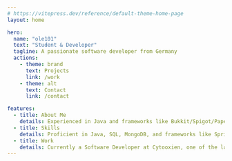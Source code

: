 ```yaml
---
# https://vitepress.dev/reference/default-theme-home-page
layout: home

hero:
  name: "ole101"
  text: "Student & Developer"
  tagline: A passionate software developer from Germany
  actions:
    - theme: brand
      text: Projects
      link: /work
    - theme: alt
      text: Contact
      link: /contact

features:
  - title: About Me
    details: Experienced in Java and frameworks like Bukkit/Spigot/Paper API, with a background in SQL, Spring Boot, and MongoDB. Fluent in English and French, passionate about collaborative work and learning new technologies.
  - title: Skills
    details: Proficient in Java, SQL, MongoDB, and frameworks like Spring Boot. Skilled in both backend and game development, particularly in building immersive Minecraft experiences.
  - title: Work
    details: Currently a Software Developer at Cytooxien, one of the largest German Minecraft servers. Previous roles include developer at TurnipTales and StayMC, with extensive experience in roleplay and minigame servers.
---
```


